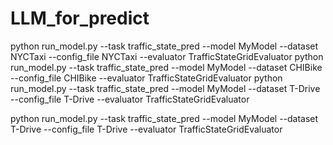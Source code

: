 # LLM_for_predict
python run_model.py --task traffic_state_pred --model MyModel --dataset NYCTaxi --config_file NYCTaxi --evaluator TrafficStateGridEvaluator
python run_model.py --task traffic_state_pred --model MyModel --dataset CHIBike --config_file CHIBike --evaluator TrafficStateGridEvaluator
python run_model.py --task traffic_state_pred --model MyModel --dataset T-Drive --config_file T-Drive --evaluator TrafficStateGridEvaluator

python run_model.py --task traffic_state_pred --model MyModel --dataset T-Drive --config_file T-Drive --evaluator TrafficStateGridEvaluator